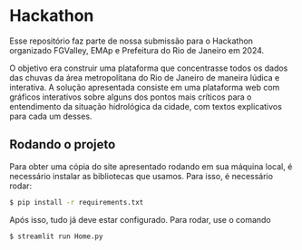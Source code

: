 # Hackathon

Esse repositório faz parte de nossa submissão para o Hackathon organizado FGValley, EMAp e Prefeitura do Rio de Janeiro em 2024. 

O objetivo era construir uma plataforma que concentrasse todos os dados das chuvas da área metropolitana do Rio de Janeiro de maneira lúdica e interativa.
A solução apresentada consiste em uma plataforma web com gráficos interativos sobre alguns dos pontos mais críticos para o entendimento da situação hidrológica da cidade, 
com textos explicativos para cada um desses.

## Rodando o projeto

Para obter uma cópia do site apresentado rodando em sua máquina local, é necessário instalar as bibliotecas que usamos. Para isso, é necessário rodar:

```bash
$ pip install -r requirements.txt
```

Após isso, tudo já deve estar configurado. Para rodar, use o comando

```bash
$ streamlit run Home.py
```
